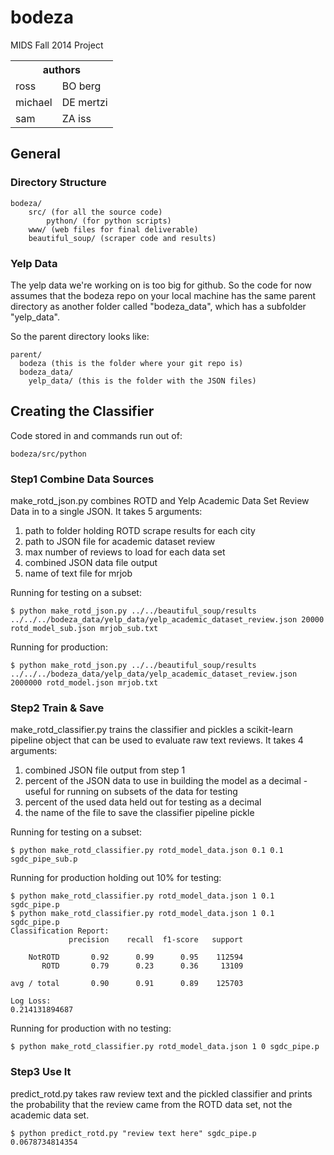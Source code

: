 bodeza
======

MIDS Fall 2014 Project

<table>
<tr><th colspan=2>authors</th></tr>
<tr><td>ross</td><td>BO berg</td></tr>
<tr><td>michael</td><td>DE mertzi</td></tr>
<tr><td>sam</td><td>ZA iss</td></tr>
</table>

## General

### Directory Structure

	bodeza/
		src/ (for all the source code)
			python/ (for python scripts)
		www/ (web files for final deliverable)
		beautiful_soup/ (scraper code and results)

### Yelp Data
The yelp data we're working on is too big for github. So the code for now assumes that the bodeza repo on your local machine has the same parent directory as another folder called "bodeza_data", which has a subfolder "yelp_data".

So the parent directory looks like:
	
	parent/
	  bodeza (this is the folder where your git repo is)
	  bodeza_data/
	    yelp_data/ (this is the folder with the JSON files)
  
## Creating the Classifier

Code stored in and commands run out of:
	
	bodeza/src/python

### Step1 Combine Data Sources

make_rotd_json.py combines ROTD and Yelp Academic Data Set Review Data in to a single JSON. It takes 5 arguments:
<ol>
	<li> path to folder holding ROTD scrape results for each city </li>
	<li> path to JSON file for academic dataset review </li>
	<li> max number of reviews to load for each data set </li>
	<li> combined JSON data file output </li>
	<li> name of text file for mrjob </li>
</ol>

Running for testing on a subset:
	
	$ python make_rotd_json.py ../../beautiful_soup/results ../../../bodeza_data/yelp_data/yelp_academic_dataset_review.json 20000 rotd_model_sub.json mrjob_sub.txt

Running for production:
	
	$ python make_rotd_json.py ../../beautiful_soup/results ../../../bodeza_data/yelp_data/yelp_academic_dataset_review.json 2000000 rotd_model.json mrjob.txt

### Step2 Train & Save

make_rotd_classifier.py trains the classifier and pickles a scikit-learn pipeline object that can be used to evaluate raw text reviews. It takes 4 arguments:
<ol>
	<li>combined JSON file output from step 1</li>
	<li>percent of the JSON data to use in building the model as a decimal - useful for running on subsets of the data for testing</li>
	<li>percent of the used data held out for testing as a decimal</li>
	<li>the name of the file to save the classifier pipeline pickle</li>
</ol>

Running for testing on a subset:
	
	$ python make_rotd_classifier.py rotd_model_data.json 0.1 0.1 sgdc_pipe_sub.p

Running for production holding out 10% for testing:
	
	$ python make_rotd_classifier.py rotd_model_data.json 1 0.1 sgdc_pipe.p
	$ python make_rotd_classifier.py rotd_model_data.json 1 0.1 sgdc_pipe.p
	Classification Report:
	             precision    recall  f1-score   support

	    NotROTD       0.92      0.99      0.95    112594
	       ROTD       0.79      0.23      0.36     13109

	avg / total       0.90      0.91      0.89    125703

	Log Loss:
	0.214131894687


Running for production with no testing:
	
	$ python make_rotd_classifier.py rotd_model_data.json 1 0 sgdc_pipe.p

### Step3 Use It

predict_rotd.py takes raw review text and the pickled classifier and prints the probability that the review came from the ROTD data set, not the academic data set.
	
	$ python predict_rotd.py "review text here" sgdc_pipe.p
	0.0678734814354
